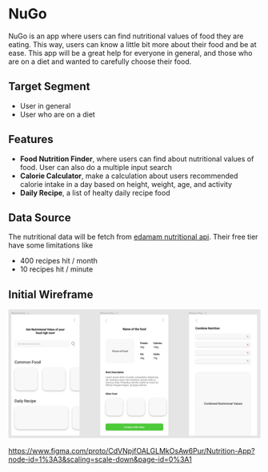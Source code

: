 # NuGo

NuGo is an app where users can find nutritional values of food they are eating. This way, users can know a little bit more about their food and be at ease. This app will be a great help for everyone in general, and those who are on a diet and wanted to carefully choose their food.

## Target Segment

-  User in general
-  User who are on a diet

## Features

-  **Food Nutrition Finder**, where users can find about nutritional values of food. User can also do a multiple input search
-  **Calorie Calculator**, make a calculation about users recommended calorie intake in a day based on height, weight, age, and activity
-  **Daily Recipe**, a list of healty daily recipe food

## Data Source

The nutritional data will be fetch from [edamam nutritional api](https://developer.edamam.com/edamam-nutrition-api). Their free tier have some limitations like

-  400 recipes hit / month
-  10 recipes hit / minute

## Initial Wireframe

<p align="center">
<img src="./nugo-wireframe.jpg" alt="wireframe of the start, registration, and login pages">
</p>

https://www.figma.com/proto/CdVNpjfOALGLMkOsAw6Pur/Nutrition-App?node-id=1%3A3&scaling=scale-down&page-id=0%3A1
